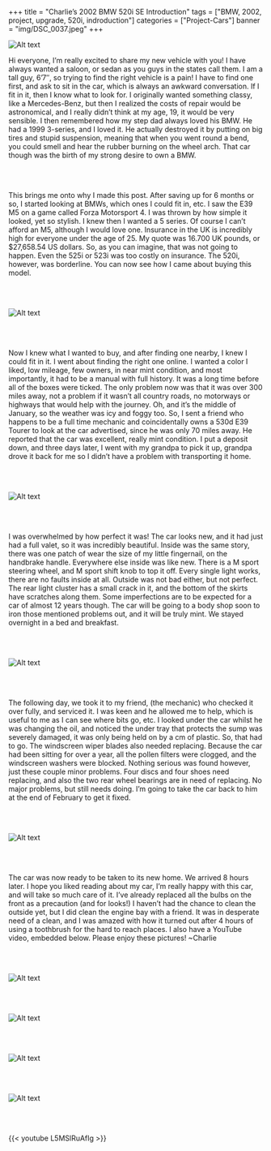 +++
title = "Charlie’s 2002 BMW 520i SE Introduction"
tags = ["BMW, 2002, project, upgrade, 520i, indroduction"]
categories = ["Project-Cars"]
banner = "img/DSC_0037.jpeg"
+++

![Alt text](https://e39source.com/wp-content/uploads/2014/01/DSC_0037.jpg)

Hi everyone, I’m really excited to share my new vehicle with you! I have always wanted a saloon, or sedan as you guys in the states call them. I am a tall guy, 6’7″, so trying to find the right vehicle is a pain! I have to find one first, and ask to sit in the car, which is always an awkward conversation. If I fit in it, then I know what to look for. I originally wanted something classy, like a Mercedes-Benz, but then I realized the costs of repair would be astronomical, and I really didn’t think at my age, 19, it would be very sensible. I then remembered how my step dad always loved his BMW. He had a 1999 3-series, and I loved it. He actually destroyed it by putting on big tires and stupid suspension, meaning that when you went round a bend, you could smell and hear the rubber burning on the wheel arch. That car though was the birth of my strong desire to own a BMW.

&nbsp;<br/><br/>

This brings me onto why I made this post.  After saving up for 6 months or so, I started looking at BMWs, which ones I could fit in, etc. I saw the E39 M5 on a game called Forza Motorsport 4. I was thrown by how simple it looked, yet so stylish. I knew then I wanted a 5 series. Of course I can’t afford an M5, although I would love one. Insurance in the UK is incredibly high for everyone under the age of 25. My quote was 16.700 UK pounds, or $27,658.54 US dollars. So, as you can imagine, that was not going to happen. Even the 525i or 523i was too costly on insurance. The 520i, however, was borderline. You can now see how I came about buying this model.

&nbsp;<br/><br/>

![Alt text](../img/DSC_0036.jpeg)

&nbsp;<br/><br/>

Now I knew what I wanted to buy, and after finding one nearby, I knew I could fit in it. I went about finding the right one online. I wanted a color I liked, low mileage, few owners, in near mint condition, and most importantly, it had to be a manual with full history. It was a long time before all of the boxes were ticked. The only problem now was that it was over 300 miles away, not a problem if it wasn’t all country roads, no motorways or highways that would help with the journey. Oh, and it’s the middle of January, so the weather was icy and foggy too. So, I sent a friend who happens to be a full time mechanic and coincidentally owns a 530d E39 Tourer to look at the car advertised, since he was only 70 miles away. He reported that the car was excellent, really mint condition. I put a deposit down, and three days later, I went with my grandpa to pick it up, grandpa drove it back for me so I didn’t have a problem with transporting it home.

&nbsp;<br/><br/>

![Alt text](../img/DSC_0038.jpeg)

&nbsp;<br/><br/>

I was overwhelmed by how perfect it was! The car looks new, and it had just had a full valet, so it was incredibly beautiful. Inside was the same story, there was one patch of wear the size of my little fingernail, on the handbrake handle. Everywhere else inside was like new. There is a M sport steering wheel, and M sport shift knob to top it off. Every single light works, there are no faults inside at all. Outside was not bad either, but not perfect. The rear light cluster has a small crack in it, and the bottom of the skirts have scratches along them. Some imperfections are to be expected for a car of almost 12 years though. The car will be going to a body shop soon to iron those mentioned problems out, and it will be truly mint. We stayed overnight in a bed and breakfast.

&nbsp;<br/><br/>

![Alt text](../img/DSC_0041.jpeg)

&nbsp;<br/><br/>

The following day, we took it to my friend, (the mechanic) who checked it over fully, and serviced it. I was keen and he allowed me to help, which is useful to me as I can see where bits go, etc. I looked under the car whilst he was changing the oil, and noticed the under tray that protects the sump was severely damaged, it was only being held on by a cm of plastic. So, that had to go. The windscreen wiper blades also needed replacing. Because the car had been sitting for over a year, all the pollen filters were clogged, and the windscreen washers were blocked. Nothing serious was found however, just these couple minor problems. Four discs and four shoes need replacing, and also the two rear wheel bearings are in need of replacing. No major problems, but still needs doing. I’m going to take the car back to him at the end of February to get it fixed.

&nbsp;<br/><br/>

![Alt text](https://e39source.com/wp-content/uploads/2014/01/DSC_0044.jpg)

&nbsp;<br/><br/>

The car was now ready to be taken to its new home. We arrived 8 hours later. I hope you liked reading about my car, I’m really happy with this car, and will take so much care of it. I’ve already replaced all the bulbs on the front as a precaution (and for looks!) I haven’t had the chance to clean the outside yet, but I did clean the engine bay with a friend. It was in desperate need of a clean, and I was amazed with how it turned out after 4 hours of using a toothbrush for the hard to reach places. I also have a YouTube video, embedded below. Please enjoy these pictures! ~Charlie

&nbsp;<br/><br/>

![Alt text](https://e39source.com/wp-content/uploads/2014/01/DSC_0035.jpg)

&nbsp;<br/><br/>

![Alt text](../img/DSC_0040.jpeg)

&nbsp;<br/><br/>

![Alt text](../img/DSC_0042.jpeg)

&nbsp;<br/><br/>

![Alt text](../img/DSC_0045.jpeg)

&nbsp;<br/><br/>

{{< youtube L5MSlRuAfIg >}}

&nbsp;<br/><br/>